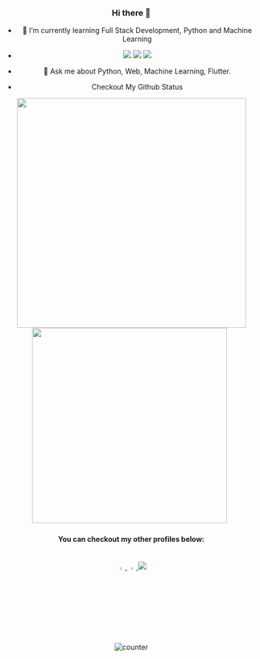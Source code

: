 <div align="center">

### Hi there 👋


- 🌱 I’m currently learning Full Stack Development, Python and Machine Learning
- <img src="https://img.icons8.com/color/48/000000/python.png"> <img src="https://img.icons8.com/nolan/48/react-native.png"/> <img src="https://img.icons8.com/cute-clipart/48/000000/machine-learning.png">
- 💬 Ask me about Python, Web, Machine Learning, Flutter.

- Checkout My Github Status
<span>   
  <img src="https://github-readme-stats.vercel.app/api?username=AlexAdvent&theme=radical&show_icons=true&count_private=true&hide=stars" width=455>  
  <img src="https://github-readme-stats.vercel.app/api/top-langs/?username=AlexAdvent&theme=radical&layout=compact&hide=css" width=387> &nbsp;
</span>

<h4> You can checkout my other profiles below: </h4> <br>
<a href="https://www.linkedin.com/in/alex-advent-6b1213191/"> <img src="https://img.icons8.com/color/48/000000/linkedin.png" width="3.5%"> </a>
<a href="mailto:rajpurohitvijesh@gmail.com"> <img src="https://img.icons8.com/color/48/000000/gmail.png" width="3.5%"> </a>
<a href="https://alex-advent.web.app/"> <img src="https://img.icons8.com/fluency/48/000000/portfolio.png"/> </a>

<p> <img src="https://komarev.com/ghpvc/?username=h4r5h1t-007&color=green" alt="counter" /> </p>

</div>
